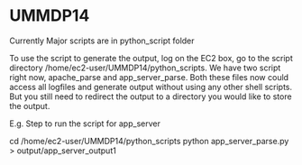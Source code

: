 UMMDP14
=======

Currently Major scripts are in python_script folder

To use the script to generate the output, log on the EC2 box,
go to the script directory /home/ec2-user/UMMDP14/python_scripts.
We have two script right now, apache_parse and app_server_parse.
Both these files now could access all logfiles and generate output
without using any other shell scripts. But you still need to redirect
the output to a directory you would like to store the output.

E.g.
Step to run the script for app_server

cd /home/ec2-user/UMMDP14/python_scripts
python app_server_parse.py > output/app_server_output1

